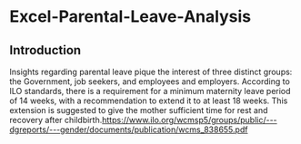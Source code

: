 # Excel-Parental-Leave-Analysis

## Introduction

Insights regarding parental leave pique the interest of three distinct groups: the Government, job seekers, and employees and employers.
According to ILO standards, there is a requirement for a minimum maternity leave period of 14 weeks, with a recommendation to extend it to at least 18 weeks. This extension is suggested to give the mother sufficient time for rest and recovery after childbirth.https://www.ilo.org/wcmsp5/groups/public/---dgreports/---gender/documents/publication/wcms_838655.pdf
